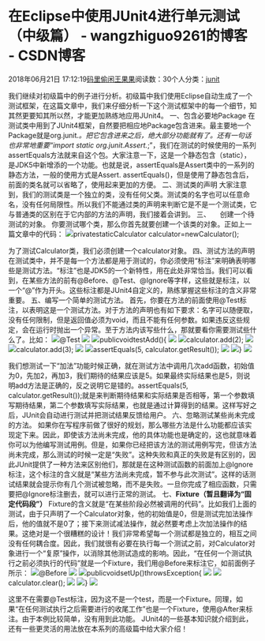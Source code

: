 
# 在Eclipse中使用JUnit4进行单元测试（中级篇） - wangzhiguo9261的博客 - CSDN博客


2018年06月21日 17:12:19[码里偷闲王果果](https://me.csdn.net/wangzhiguo9261)阅读数：30个人分类：[junit](https://blog.csdn.net/wangzhiguo9261/article/category/7748785)


我们继续对初级篇中的例子进行分析。初级篇中我们使用Eclipse自动生成了一个测试框架，在这篇文章中，我们来仔细分析一下这个测试框架中的每一个细节，知其然更要知其所以然，才能更加熟练地应用JUnit4。
一、包含必要地Package
在测试类中用到了JUnit4框架，自然要把相应地Package包含进来。最主要地一个Package就是org.junit.*。把它包含进来之后，绝大部分功能就有了。还有一句话也非常地重要“import static org.junit.Assert.*;”，我们在测试的时候使用的一系列assertEquals方法就来自这个包。大家注意一下，这是一个静态包含（static），是JDK5中新增添的一个功能。也就是说，assertEquals是Assert类中的一系列的静态方法，一般的使用方式是Assert. assertEquals()，但是使用了静态包含后，前面的类名就可以省略了，使用起来更加的方便。
二、测试类的声明
大家注意到，我们的测试类是一个独立的类，没有任何父类。测试类的名字也可以任意命名，没有任何局限性。所以我们不能通过类的声明来判断它是不是一个测试类，它与普通类的区别在于它内部的方法的声明，我们接着会讲到。
三、     创建一个待测试的对象。
你要测试哪个类，那么你首先就要创建一个该类的对象。正如上一篇文章中的代码：
![](http://images.csdn.net/syntaxhighlighting/OutliningIndicators/None.gif)privatestaticCalculator calculator=newCalculator();

为了测试Calculator类，我们必须创建一个calculator对象。
四、测试方法的声明
在测试类中，并不是每一个方法都是用于测试的，你必须使用“标注”来明确表明哪些是测试方法。“标注”也是JDK5的一个新特性，用在此处非常恰当。我们可以看到，在某些方法的前有@Before、@Test、@Ignore等字样，这些就是标注，以一个“@”作为开头。这些标注都是JUnit4自定义的，熟练掌握这些标注的含义非常重要。
五、编写一个简单的测试方法。
首先，你要在方法的前面使用@Test标注，以表明这是一个测试方法。对于方法的声明也有如下要求：名字可以随便取，没有任何限制，但是返回值必须为void，而且不能有任何参数。如果违反这些规定，会在运行时抛出一个异常。至于方法内该写些什么，那就要看你需要测试些什么了。比如：
![](http://images.csdn.net/syntaxhighlighting/OutliningIndicators/None.gif)@Test
![](http://images.csdn.net/syntaxhighlighting/OutliningIndicators/None.gif)
![](http://images.csdn.net/syntaxhighlighting/OutliningIndicators/ExpandedBlockStart.gif)publicvoidtestAdd(){
![](http://images.csdn.net/syntaxhighlighting/OutliningIndicators/InBlock.gif)
![](http://images.csdn.net/syntaxhighlighting/OutliningIndicators/InBlock.gif)calculator.add(2);
![](http://images.csdn.net/syntaxhighlighting/OutliningIndicators/InBlock.gif)
![](http://images.csdn.net/syntaxhighlighting/OutliningIndicators/InBlock.gif)calculator.add(3);
![](http://images.csdn.net/syntaxhighlighting/OutliningIndicators/InBlock.gif)
![](http://images.csdn.net/syntaxhighlighting/OutliningIndicators/InBlock.gif)assertEquals(5, calculator.getResult());
![](http://images.csdn.net/syntaxhighlighting/OutliningIndicators/InBlock.gif)
![](http://images.csdn.net/syntaxhighlighting/OutliningIndicators/ExpandedBlockEnd.gif)}
![](http://images.csdn.net/syntaxhighlighting/OutliningIndicators/None.gif)

我们想测试一下“加法”功能时候正确，就在测试方法中调用几次add函数，初始值为0，先加2，再加3，我们期待的结果应该是5。如果最终实际结果也是5，则说明add方法是正确的，反之说明它是错的。assertEquals(5, calculator.getResult());就是来判断期待结果和实际结果是否相等，第一个参数填写期待结果，第二个参数填写实际结果，也就是通过计算得到的结果。这样写好之后，JUnit会自动进行测试并把测试结果反馈给用户。
六、忽略测试某些尚未完成的方法。
如果你在写程序前做了很好的规划，那么哪些方法是什么功能都应该实现定下来。因此，即使该方法尚未完成，他的具体功能也是确定的，这也就意味着你可以为他编写测试用例。但是，如果你已经把该方法的测试用例写完，但该方法尚未完成，那么测试的时候一定是“失败”。这种失败和真正的失败是有区别的，因此JUnit提供了一种方法来区别他们，那就是在这种测试函数的前面加上@Ignore标注，这个标注的含义就是“某些方法尚未完成，暂不参与此次测试”。这样的话测试结果就会提示你有几个测试被忽略，而不是失败。一旦你完成了相应函数，只需要把@Ignore标注删去，就可以进行正常的测试。
七、**Fixture（暂且翻译为“固定代码段”）**
Fixture的含义就是“在某些阶段必然被调用的代码”。比如我们上面的测试，由于只声明了一个Calculator对象，他的初始值是0，但是测试完加法操作后，他的值就不是0了；接下来测试减法操作，就必然要考虑上次加法操作的结果。这绝对是一个很糟糕的设计！我们非常希望每一个测试都是独立的，相互之间没有任何耦合度。因此，我们就很有必要在执行每一个测试之前，对Calculator对象进行一个“复原”操作，以消除其他测试造成的影响。因此，“在任何一个测试执行之前必须执行的代码”就是一个Fixture，我们用@Before来标注它，如前面例子所示：
![](http://images.csdn.net/syntaxhighlighting/OutliningIndicators/None.gif)@Before
![](http://images.csdn.net/syntaxhighlighting/OutliningIndicators/None.gif)
![](http://images.csdn.net/syntaxhighlighting/OutliningIndicators/ExpandedBlockStart.gif)publicvoidsetUp()throwsException{
![](http://images.csdn.net/syntaxhighlighting/OutliningIndicators/InBlock.gif)
![](http://images.csdn.net/syntaxhighlighting/OutliningIndicators/InBlock.gif)calculator.clear();
![](http://images.csdn.net/syntaxhighlighting/OutliningIndicators/InBlock.gif)
![](http://images.csdn.net/syntaxhighlighting/OutliningIndicators/ExpandedBlockEnd.gif)}
![](http://images.csdn.net/syntaxhighlighting/OutliningIndicators/None.gif)

这里不在需要@Test标注，因为这不是一个test，而是一个Fixture。同理，如果“在任何测试执行之后需要进行的收尾工作”也是一个Fixture，使用@After来标注。由于本例比较简单，没有用到此功能。
JUnit4的一些基本知识就介绍到此，还有一些更灵活的用法放在本系列的高级篇中给大家介绍！


